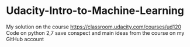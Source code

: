 # Udacity-Intro-to-Machine-Learning
My solution on the course https://classroom.udacity.com/courses/ud120
Code on python 2,7 save conspect and main ideas from the course on my GitHub account

